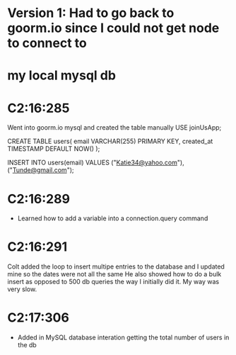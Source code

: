 # Version 1: Had to go back to goorm.io since I could not get node to connect to
#  my local mysql db

# C2:16:285
Went into goorm.io mysql and created the table manually
USE joinUsApp;

CREATE TABLE users(
   email VARCHAR(255) PRIMARY KEY,
   created_at TIMESTAMP DEFAULT NOW()
);

INSERT INTO users(email)
VALUES
("Katie34@yahoo.com"),
("Tunde@gmail.com");

# C2:16:289
- Learned how to add a variable into a connection.query command

# C2:16:291
Colt added the loop to insert multipe entries to the database and I updated mine
   so the dates were not all the same
He also showed how to do a bulk insert as opposed to 500 db queries the way I
   initially did it. My way was very slow.

# C2:17:306
- Added in MySQL database interation getting the total number of users in the db
